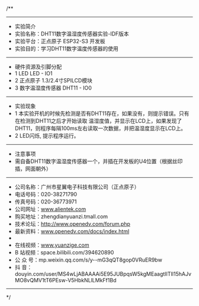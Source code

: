 /**
 ***************************************************************************************************
 * 实验简介
 * 实验名称：DHT11数字温湿度传感器实验-IDF版本
 * 实验平台：正点原子 ESP32-S3 开发板
 * 实验目的：学习DHT11数字温度传感器的使用

 ***************************************************************************************************
 * 硬件资源及引脚分配
 * 1 LED
     LED - IO1
 * 2 正点原子 1.3/2.4寸SPILCD模块
 * 3 数字温湿度传感器
     DHT11 - IO0

 ***************************************************************************************************
 * 实验现象
 * 1 本实验开机的时候先检测是否有DHT11存在，如果没有，则提示错误。只有在检测到DHT11之后才开始读取
     温湿度值，并显示在LCD上，如果发现了DHT11，则程序每隔100ms左右读取一次数据，并把温湿度显示在LCD上。
 * 2 LED闪烁, 提示程序运行。

 ***************************************************************************************************
 * 注意事项
 * 需自备DHT11数字温湿度传感器一个，并插在开发板的U4位置（根据丝印插，网面朝外）

 ***********************************************************************************************************
 * 公司名称：广州市星翼电子科技有限公司（正点原子）
 * 电话号码：020-38271790
 * 传真号码：020-36773971
 * 公司网址：www.alientek.com
 * 购买地址：zhengdianyuanzi.tmall.com
 * 技术论坛：http://www.openedv.com/forum.php
 * 最新资料：www.openedv.com/docs/index.html
 *
 * 在线视频：www.yuanzige.com
 * B 站视频：space.bilibili.com/394620890
 * 公 众 号：mp.weixin.qq.com/s/y--mG3qQT8gop0VRuER9bw
 * 抖    音：douyin.com/user/MS4wLjABAAAAi5E95JUBpqsW5kgMEaagtIITIl15hAJvMO8vQMV1tT6PEsw-V5HbkNLlLMkFf1Bd
 ***********************************************************************************************************
 */